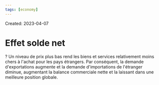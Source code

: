 ```yaml
---
tags: [economy] 
---
```

Created: 2023-04-07

# Effet solde net
?
Un niveau de prix plus bas rend les biens et services relativement moins chers à l'achat pour les pays étrangers. Par conséquent, la demande d'exportations augmente et la demande d'importations de l'étranger diminue, augmentant la balance commerciale nette et la laissant dans une meilleure position globale.
<!--SR:!2023-04-08,1,230-->